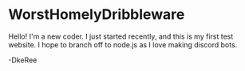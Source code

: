 # WorstHomelyDribbleware


Hello! I'm a new coder. I just started recently, and this is my first test website. I hope to branch off to node.js as I love making discord bots. 

-DkeRee
